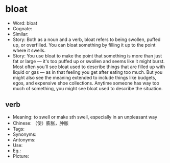 # bloat

- Word: bloat
- Cognate: 
- Similar: 
- Story: Both as a noun and a verb, bloat refers to being swollen, puffed up, or overfilled. You can bloat something by filling it up to the point where it swells.
- Story: You use bloat to make the point that something is more than just fat or large — it's too puffed up or swollen and seems like it might burst. Most often you'll see bloat used to describe things that are filled up with liquid or gas — as in that feeling you get after eating too much. But you might also see the meaning extended to include things like budgets, egos, and expensive shoe collections. Anytime someone has way too much of something, you might see bloat used to describe the situation.

## verb

- Meaning: to swell or make sth swell, especially in an unpleasant way
- Chinese: （使）膨胀，肿胀
- Tags: 
- Synonyms: 
- Antonyms: 
- Use: 
- Eg.: 
- Picture: 

